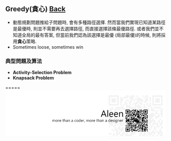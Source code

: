 ## Greedy(貪心)	[Back](./../Analysis.md)
- 動態規劃問題推給子問題時, 會有多種路徑選擇. 然而當我們實現已知道某路徑是最優時, 則並不需要再去選擇路徑, 而直接選擇該條最優路徑. 或者我們並不知道全局的最有答案, 但當前我們認為該選擇是最優 (局部最優)的時候, 則將採用**貪心**策略.
- Sometimes loose, sometimes win

### 典型問題及算法
- **Activity-Selection Problem**
- **Knapsack Problem**


=====
<a href="http://aleen42.github.io/" target="_blank" ><img src="./../../../pic/tail.gif"></a>
